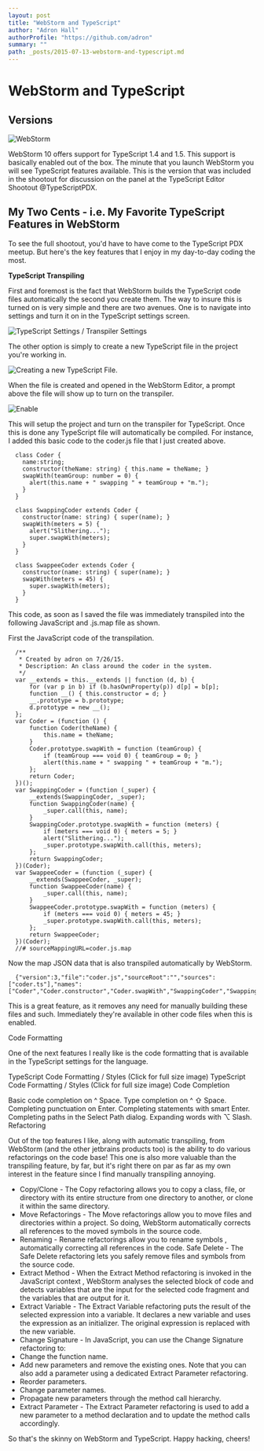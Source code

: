 ```yaml
---
layout: post
title: "WebStorm and TypeScript"
author: "Adron Hall"
authorProfile: "https://github.com/adron"
summary: ""
path: _posts/2015-07-13-webstorm-and-typescript.md
---
```


# WebStorm and TypeScript
## Versions
![WebStorm](https://compositecode.files.wordpress.com/2015/07/webstorm.png)

WebStorm 10 offers support for TypeScript 1.4 and 1.5. This support is basically enabled out of the box. The minute that you launch WebStorm you will see TypeScript features available. This is the version that was included in the shootout for discussion on the panel at the TypeScript Editor Shootout @TypeScriptPDX.

## My Two Cents - i.e. My Favorite TypeScript Features in WebStorm
To see the full shootout, you'd have to have come to the TypeScript PDX meetup. But here's the key features that I enjoy in my day-to-day coding the most.

**TypeScript Transpiling**

First and foremost is the fact that WebStorm builds the TypeScript code files automatically the second you create them. The way to insure this is turned on is very simple and there are two avenues. One is to navigate into settings and turn it on in the TypeScript settings screen.

![TypeScript Settings / Transpiler Settings](http://photos.adron.me/Software/Software-Development/Work-Flow-of-JavaScript/i-GwSdhrT/0/O/typescript-feature-02.png)

The other option is simply to create a new TypeScript file in the project you're working in.

![Creating a new TypeScript File.](http://photos.adron.me/Software/Software-Development/Work-Flow-of-JavaScript/i-pLkh2z4/0/O/typescript01.png)

When the file is created and opened in the WebStorm Editor, a prompt above the file will show up to turn on the transpiler.

![Enable](http://photos.adron.me/Software/Software-Development/Work-Flow-of-JavaScript/i-LgZhchD/0/O/typescript02.png)

This will setup the project and turn on the transpiler for TypeScript. Once this is done any TypeScript file will automatically be compiled. For instance, I added this basic code to the coder.js file that I just created above.

      class Coder {
        name:string;
        constructor(theName: string) { this.name = theName; }
        swapWith(teamGroup: number = 0) {
          alert(this.name + " swapping " + teamGroup + "m.");
        }
      }

      class SwappingCoder extends Coder {
        constructor(name: string) { super(name); }
        swapWith(meters = 5) {
          alert("Slithering...");
          super.swapWith(meters);
        }
      }

      class SwappeeCoder extends Coder {
        constructor(name: string) { super(name); }
        swapWith(meters = 45) {
          super.swapWith(meters);
        }
      }

This code, as soon as I saved the file was immediately transpiled into the following JavaScript and .js.map file as shown.

First the JavaScript code of the transpilation.

      /**
       * Created by adron on 7/26/15.
       * Description: An class around the coder in the system.
       */
      var __extends = this.__extends || function (d, b) {
          for (var p in b) if (b.hasOwnProperty(p)) d[p] = b[p];
          function __() { this.constructor = d; }
          __.prototype = b.prototype;
          d.prototype = new __();
      };
      var Coder = (function () {
          function Coder(theName) {
              this.name = theName;
          }
          Coder.prototype.swapWith = function (teamGroup) {
              if (teamGroup === void 0) { teamGroup = 0; }
              alert(this.name + " swapping " + teamGroup + "m.");
          };
          return Coder;
      })();
      var SwappingCoder = (function (_super) {
          __extends(SwappingCoder, _super);
          function SwappingCoder(name) {
              _super.call(this, name);
          }
          SwappingCoder.prototype.swapWith = function (meters) {
              if (meters === void 0) { meters = 5; }
              alert("Slithering...");
              _super.prototype.swapWith.call(this, meters);
          };
          return SwappingCoder;
      })(Coder);
      var SwappeeCoder = (function (_super) {
          __extends(SwappeeCoder, _super);
          function SwappeeCoder(name) {
              _super.call(this, name);
          }
          SwappeeCoder.prototype.swapWith = function (meters) {
              if (meters === void 0) { meters = 45; }
              _super.prototype.swapWith.call(this, meters);
          };
          return SwappeeCoder;
      })(Coder);
      //# sourceMappingURL=coder.js.map

Now the map JSON data that is also transpiled automatically by WebStorm.

      {"version":3,"file":"coder.js","sourceRoot":"","sources":["coder.ts"],"names":["Coder","Coder.constructor","Coder.swapWith","SwappingCoder","SwappingCoder.constructor","SwappingCoder.swapWith","SwappeeCoder","SwappeeCoder.constructor","SwappeeCoder.swapWith"],"mappings":"AAAA;;;GAGG;;;;;;;AAEH,IAAM,KAAK;IAETA,SAFIA,KAAKA,CAEGA,OAAeA;QAAIC,IAAIA,CAACA,IAAIA,GAAGA,OAAOA,CAACA;IAACA,CAACA;IACrDD,wBAAQA,GAARA,UAASA,SAAqBA;QAArBE,yBAAqBA,GAArBA,aAAqBA;QAC5BA,KAAKA,CAACA,IAAIA,CAACA,IAAIA,GAAGA,YAAYA,GAAGA,SAASA,GAAGA,IAAIA,CAACA,CAACA;IACrDA,CAACA;IACHF,YAACA;AAADA,CAACA,AAND,IAMC;AAED,IAAM,aAAa;IAASG,UAAtBA,aAAaA,UAAcA;IAC/BA,SADIA,aAAaA,CACLA,IAAYA;QAAIC,kBAAMA,IAAIA,CAACA,CAACA;IAACA,CAACA;IAC1CD,gCAAQA,GAARA,UAASA,MAAUA;QAAVE,sBAAUA,GAAVA,UAAUA;QACjBA,KAAKA,CAACA,eAAeA,CAACA,CAACA;QACvBA,gBAAKA,CAACA,QAAQA,YAACA,MAAMA,CAACA,CAACA;IACzBA,CAACA;IACHF,oBAACA;AAADA,CAACA,AAND,EAA4B,KAAK,EAMhC;AAED,IAAM,YAAY;IAASG,UAArBA,YAAYA,UAAcA;IAC9BA,SADIA,YAAYA,CACJA,IAAYA;QAAIC,kBAAMA,IAAIA,CAACA,CAACA;IAACA,CAACA;IAC1CD,+BAAQA,GAARA,UAASA,MAAWA;QAAXE,sBAAWA,GAAXA,WAAWA;QAClBA,gBAAKA,CAACA,QAAQA,YAACA,MAAMA,CAACA,CAACA;IACzBA,CAACA;IACHF,mBAACA;AAADA,CAACA,AALD,EAA2B,KAAK,EAK/B"}

This is a great feature, as it removes any need for manually building these files and such. Immediately they're available in other code files when this is enabled.

Code Formatting

One of the next features I really like is the code formatting that is available in the TypeScript settings for the language.

TypeScript Code Formatting / Styles (Click for full size image)
TypeScript Code Formatting / Styles (Click for full size image)
Code Completion

Basic code completion on ^ Space.
Type completion on ^ ⇧ Space.
Completing punctuation on Enter.
Completing statements with smart Enter.
Completing paths in the Select Path dialog.
Expanding words with ⌥ Slash.
Refactoring

Out of the top features I like, along with automatic transpiling, from WebStorm (and the other jetbrains products too) is the ability to do various refactorings on the code base! This one is also more valuable than the transpiling feature, by far, but it's right there on par as far as my own interest in the feature since I find manually transpiling annoying.

* Copy/Clone - The Copy refactoring allows you to copy a class, file, or directory with its entire structure from one directory to another, or clone it within the same directory.
* Move Refactorings - The Move refactorings allow you to move files and directories within a project. So doing, WebStorm automatically corrects all references to the moved symbols in the source code.
* Renaming - Rename refactorings allow you to rename symbols , automatically correcting all references in the code.
Safe Delete - The Safe Delete refactoring lets you safely remove files and symbols from the source code.
* Extract Method - When the Extract Method refactoring is invoked in the JavaScript context , WebStorm analyses the selected block of code and detects variables that are the input for the selected code fragment and the variables that are output for it.
* Extract Variable - The Extract Variable refactoring puts the result of the selected expression into a variable. It declares a new variable and uses the expression as an initializer. The original expression is replaced with the new variable.
* Change Signature - In JavaScript, you can use the Change Signature refactoring to:
* Change the function name.
* Add new parameters and remove the existing ones. Note that you can also add a parameter using a dedicated Extract Parameter refactoring.
* Reorder parameters.
* Change parameter names.
* Propagate new parameters through the method call hierarchy.
* Extract Parameter - The Extract Parameter refactoring is used to add a new parameter to a method declaration and to update the method calls accordingly.

So that's the skinny on WebStorm and TypeScript. Happy hacking, cheers!

